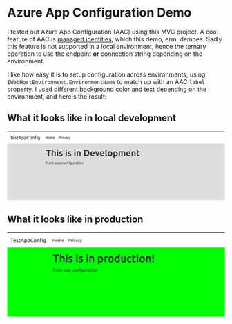 # Azure App Configuration Demo

I tested out Azure App Configuration (AAC) using this MVC project. A cool feature of AAC is [managed identities](https://docs.microsoft.com/en-us/azure/azure-app-configuration/howto-integrate-azure-managed-service-identity?tabs=core5x&pivots=framework-dotnet), which this demo, erm, demoes. Sadly this feature is not supported in a local environment, hence the ternary operation to use the endpoint **or** connection string depending on the environment.

I like how easy it is to setup configuration across environments, using `IWebHostEnvironment.EnvironmentName` to match up with an AAC `label` property. I used different background color and text depending on the environment, and here's the result:

## What it looks like in local development

![development](./markdown-images/dev.png)

## What it looks like in production

![production](./markdown-images/prod.png)